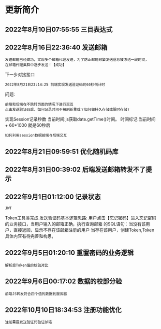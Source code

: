 # 更新简介
## 2022年8月10日07:55:55 三目表达式

## 2022年8月16日22:36:40 发送邮箱
    发送邮箱已经成功，实现多个邮箱代理发送，为了防止邮箱频繁发送信息被冻结一段时间，
    在邮箱代理集群中逐步发送！【成功】
下一步对接接口

    2022年8月21日23:14:25 前端实现发送验证码的60秒倒计时
问题:

    前端和后端在不跳转页面的情况下进行交互
    点击发送验证码后，如何记录时间不被刷新重载？如何做持久存储或限时存储?
实现Session记录秒数
    当前时间:js获取date.getTime()时间。
    时间标记:当前时间 + 60*1000   就是60秒后

    如何利用session数据前端与后端交互


## 2022年8月21日09:59:51 优化随机码库


## 2022年8月31日00:39:02 后端发送邮箱转发不了提示


## 2022年9月1日01:12:00 记录状态
    JWT 
Token工具类完成
发送验证码基本逻辑思路:
    用户点击【忘记密码】进入忘记密码的业务接口，当用户输入的邮箱正确，执行查询邮箱
的SQL语句：当没有该用户，直接返回，显示不存在该邮箱注册的用户
        当存在该用户，创建Token,Token具体内容有待完善和构思，


## 2022年9月5日01:20:10 重置密码的业务逻辑
    解析后Token值的校验对比

## 2022年9月6日00:17:02 数据的校部分验
    前端JS转发符合四个值的数据到服务器
## 2022年10月10日18:34:53 注册功能优化
    注册需要发送验证码验证邮箱












